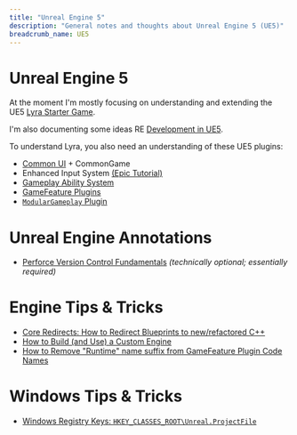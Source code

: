```yaml
---
title: "Unreal Engine 5"
description: "General notes and thoughts about Unreal Engine 5 (UE5)"
breadcrumb_name: UE5
---
```



# Unreal Engine 5

At the moment I'm mostly focusing on understanding and extending the UE5
[Lyra Starter Game](./LyraStarterGame/).

I'm also documenting some ideas RE [Development in UE5](./Dev/).

To understand Lyra, you also need an understanding of these UE5 plugins:

- [Common UI](/UE5/CommonUI/) + CommonGame
- Enhanced Input System [(Epic Tutorial)](https://dev.epicgames.com/community/learning/tutorials/eD13/unreal-engine-enhanced-input-in-ue5)
- [Gameplay Ability System](/UE5/GameplayAbilitySystem/)
- [GameFeature Plugins](/UE5/GameFeatures/)
- [`ModularGameplay` Plugin](/UE5/ModularGameplay/)


# Unreal Engine Annotations

- [Perforce Version Control Fundamentals](./Annotations/Inside-Unreal/EpicGames-Version-Control-Fundamentals) *(technically optional; essentially required)*


# Engine Tips & Tricks

- [Core Redirects: How to Redirect Blueprints to new/refactored C++](./Engine/Core-Redirects)
- [How to Build (and Use) a Custom Engine](./Engine/)
- [How to Remove "Runtime" name suffix from GameFeature Plugin Code Names](./GameFeatures/How-To-Remove-GameFeature-Runtime-Code-Suffix)


# Windows Tips & Tricks

- [Windows Registry Keys: `HKEY_CLASSES_ROOT\Unreal.ProjectFile`](./Windows-Registry-Keys)
